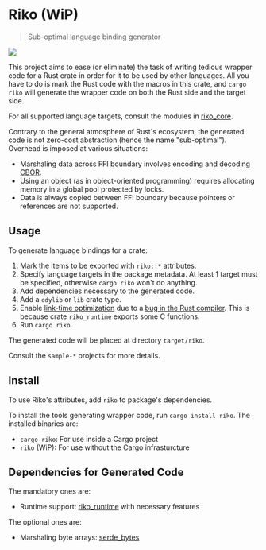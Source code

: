 Riko (WiP)
==========

> Sub-optimal language binding generator

![](https://github.com/seamlik/riko/workflows/Verify/badge.svg)

This project aims to ease (or eliminate) the task of writing tedious wrapper code for a Rust crate in order for it to be used by other languages. All you have to do is mark the Rust code with the macros in this crate, and `cargo riko` will generate the wrapper code on both the Rust side and the target side.

For all supported language targets, consult the modules in [riko_core](https://docs.rs/riko_core).

Contrary to the general atmosphere of Rust's ecosystem, the generated code is not zero-cost abstraction (hence the name "sub-optimal"). Overhead is imposed at various situations:

* Marshaling data across FFI boundary involves encoding and decoding [CBOR](https://cbor.io).
* Using an object (as in object-oriented programming) requires allocating memory in a global pool protected by locks.
* Data is always copied between FFI boundary because pointers or references are not supported.

Usage
-----

To generate language bindings for a crate:

1. Mark the items to be exported with `riko::*` attributes.
2. Specify language targets in the package metadata. At least 1 target must be specified, otherwise `cargo riko` won't do anything.
3. Add dependencies necessary to the generated code.
4. Add a `cdylib` or `lib` crate type.
5. Enable [link-time optimization](https://doc.rust-lang.org/cargo/reference/profiles.html#lto) due to a [bug in the Rust compiler](https://github.com/rust-lang/rust/issues/50007). This is because crate `riko_runtime` exports some C functions.
6. Run `cargo riko`.

The generated code will be placed at directory `target/riko`.

Consult the `sample-*` projects for more details.

Install
-------

To use Riko's attributes, add `riko` to package's dependencies.

To install the tools generating wrapper code, run `cargo install riko`. The installed binaries are:

* `cargo-riko`: For use inside a Cargo project
* `riko` (WiP): For use without the Cargo infrasturcture

Dependencies for Generated Code
-------------------------------

The mandatory ones are:

* Runtime support: [riko_runtime](https://crates.io/crates/riko_runtime) with necessary features

The optional ones are:

* Marshaling byte arrays: [serde_bytes](https://crates.io/crates/serde_bytes)
